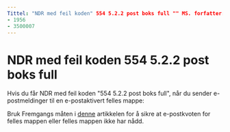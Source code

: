 ```yaml
---
Tittel: "NDR med feil koden" 554 5.2.2 post boks full "" MS. forfatter: chrisda forfatter: chrisda Manager: dansimp MS. date: 04/21/2020 MS. mål gruppe: ITPro MS. emne: artikkel MS. tjeneste: o365-administrasjons ROBOTER: NOINDEX, NOFOLLOW localization_priority: normal MS. Custom: 
- 1956
- 3500007
---
```


# <a name="ndr-with-error-code-554-522-mailbox-full"></a>NDR med feil koden 554 5.2.2 post boks full

Hvis du får NDR med feil koden "554 5.2.2 post boks full", når du sender e-postmeldinger til en e-postaktivert felles mappe:  

Bruk Fremgangs måten i [denne](https://aka.ms/554522) artikkelen for å sikre at e-postkvoten for felles mappen eller felles mappen ikke har nådd.
